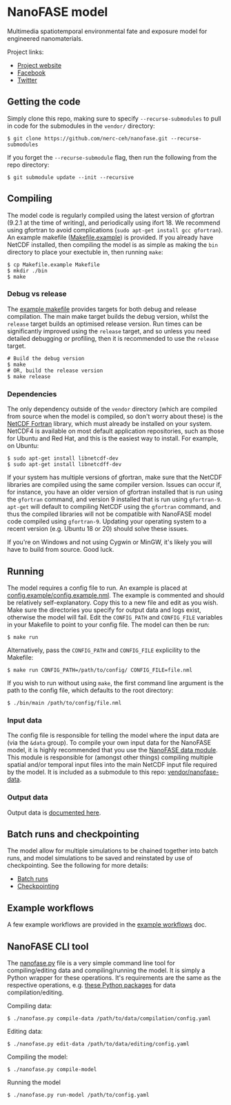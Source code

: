 # NanoFASE model

Multimedia spatiotemporal environmental fate and exposure model for engineered nanomaterials.

Project links:
 - [Project website](http://nanofase.eu/)
 - [Facebook](https://www.facebook.com/nanofase/)
 - [Twitter](https://twitter.com/NanoFASE_EU)

## Getting the code

Simply clone this repo, making sure to specify `--recurse-submodules` to pull in code for the submodules in the `vendor/` directory:

```shell
$ git clone https://github.com/nerc-ceh/nanofase.git --recurse-submodules
```

If you forget the `--recurse-submodule` flag, then run the following from the repo directory:

```shell
$ git submodule update --init --recursive
```

## Compiling

The model code is regularly compiled using the latest version of gfortran (9.2.1 at the time of writing), and periodically using ifort 18. We recommend using gfortran to avoid complications (`sudo apt-get install gcc gfortran`). An example makefile ([Makefile.example](./Makefile.example)) is provided. If you already have NetCDF installed, then compiling the model is as simple as making the `bin` directory to place your exectuble in, then running `make`:

```shell
$ cp Makefile.example Makefile
$ mkdir ./bin
$ make
```

### Debug vs release

The [example makefile](./Makefile.example) provides targets for both debug and release compilation. The main make target builds the debug version, whilst the `release` target builds an optimised release version. Run times can be significantly improved using the `release` target, and so unless you need detailed debugging or profiling, then it is recommended to use the `release` target.

```shell
# Build the debug version
$ make
# OR, build the release version
$ make release
```

### Dependencies

The only dependency outside of the `vendor` directory (which are compiled from source when the model is compiled, so don't worry about these) is the [NetCDF Fortran](https://www.unidata.ucar.edu/software/netcdf/docs/building_netcdf_fortran.html) library, which must already be installed on your system. NetCDF4 is available on most default application repositories, such as those for Ubuntu and Red Hat, and this is the easiest way to install. For example, on Ubuntu:

```shell
$ sudo apt-get install libnetcdf-dev
$ sudo apt-get install libnetcdff-dev
```

If your system has multiple versions of gfortran, make sure that the NetCDF libraries are compiled using the same compiler version. Issues can occur if, for instance, you have an older version of gfortran installed that is run using the `gfortran` command, and version 9 installed that is run using `gfortran-9`. `apt-get` will default to compiling NetCDF using the `gfortran` command, and thus the compiled libraries will not be compatible with NanoFASE model code compiled using `gfortran-9`. Updating your operating system to a recent version (e.g. Ubuntu 18 or 20) should solve these issues.

If you're on Windows and not using Cygwin or MinGW, it's likely you will have to build from source. Good luck.

## Running

The model requires a config file to run. An example is placed at [config.example/config.example.nml](./config.example/config.example.nml). The example is commented and should be relatively self-explanatory. Copy this to a new file and edit as you wish. Make sure the directories you specify for output data and logs exist, otherwise the model will fail. Edit the `CONFIG_PATH` and `CONFIG_FILE` variables in your Makefile to point to your config file. The model can then be run:

```shell
$ make run
```

Alternatively, pass the `CONFIG_PATH` and `CONFIG_FILE` explicility to the Makefile:

```shell
$ make run CONFIG_PATH=/path/to/config/ CONFIG_FILE=file.nml
```

If you wish to run without using `make`, the first command line argument is the path to the config file, which defaults to the root directory:

```shell
$ ./bin/main /path/to/config/file.nml
```

### Input data

The config file is responsible for telling the model where the input data are (via the `&data` group). To compile your own input data for the NanoFASE model, it is highly recommended that you use the [NanoFASE data module](https://github.com/NERC-CEH/nanofase-data). This module is responsible for (amongst other things) compiling multiple spatial and/or temporal input files into the main NetCDF input file required by the model. It is included as a submodule to this repo: [vendor/nanofase-data](./vendor/nanofase-data).

### Output data

Output data is [documented here](./doc/output.md).

## Batch runs and checkpointing

The model allow for multiple simulations to be chained together into batch runs, and model simulations to be saved and reinstated by use of checkpointing. See the following for more details:
- [Batch runs](./doc/batch.md)
- [Checkpointing](./doc/checkpointing.md)

## Example workflows

A few example workflows are provided in the [example workflows](./doc/example-workflows.md) doc.

## NanoFASE CLI tool

The [nanofase.py](./nanofase.py) file is a very simple command line tool for compiling/editing data and compiling/running the model. It is simply a Python wrapper for these operations. It's requirements are the same as the respective operations, e.g. [these Python packages](https://github.com/NERC-CEH/nanofase-data/blob/develop/environment.yaml) for data compilation/editing.

Compiling data:

```shell
$ ./nanofase.py compile-data /path/to/data/compilation/config.yaml
```

Editing data:

```shell
$ ./nanofase.py edit-data /path/to/data/editing/config.yaml
```

Compiling the model:

```shell
$ ./nanofase.py compile-model
```

Running the model

```shell
$ ./nanofase.py run-model /path/to/config.yaml
```
